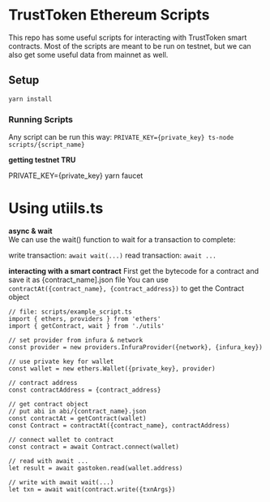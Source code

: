 # TrustToken Ethereum Scripts

This repo has some useful scripts for interacting with TrustToken smart contracts. Most of the scripts are meant to be run on testnet, but we can also get some useful data from mainnet as well.

## Setup

`yarn install`

### Running Scripts

Any script can be run this way:
`PRIVATE_KEY={private_key} ts-node scripts/{script_name}`

**getting testnet TRU**  

PRIVATE_KEY={private_key} yarn faucet

# Using utiils.ts

**async & wait**  
We can use the wait() function to wait for a transaction to complete:
  
write transaction: `await wait(...)`
read transaction:  `await ...`  

**interacting with a smart contract** 
First get the bytecode for a contract and save it as {contract_name].json file
You can use `contractAt({contract_name}, {contract_address})` to get the Contract object

```
// file: scripts/example_script.ts
import { ethers, providers } from 'ethers'
import { getContract, wait } from './utils'

// set provider from infura & network
const provider = new providers.InfuraProvider({network}, {infura_key})

// use private key for wallet
const wallet = new ethers.Wallet({private_key}, provider)

// contract address
const contractAddress = {contract_address}

// get contract object
// put abi in abi/{contract_name}.json
const contractAt = getContract(wallet)
const Contract = contractAt({contract_name}, contractAddress)

// connect wallet to contract
const contract = await Contract.connect(wallet)

// read with await ...
let result = await gastoken.read(wallet.address)

// write with await wait(...)
let txn = await wait(contract.write({txnArgs})
```

